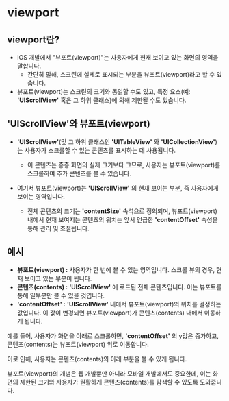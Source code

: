 # viewport

## viewport란?

- iOS 개발에서 "뷰포트(viewport)"는 사용자에게 현재 보이고 있는 화면의 영역을 말합니다.
    - 간단히 말해, 스크린에 실제로 표시되는 부분을 뷰포트(viewport)라고 할 수 있습니다.
- 뷰포트(viewport)는 스크린의 크기와 동일할 수도 있고, 특정 요소(예: **'UIScrollView'** 혹은 그 하위 클래스)에 의해 제한될 수도 있습니다.

## 'UIScrollView'와 뷰포트(viewport)

- **'UIScrollView'**(및 그 하위 클래스인 **'UITableView'** 와 **'UICollectionView'**)는 사용자가 스크롤할 수 있는 콘텐츠를 표시하는 데 사용됩니다.
    - 이 콘텐츠는 종종 화면의 실제 크기보다 크므로, 사용자는 뷰포트(viewport)를 스크롤하여 추가 콘텐츠를 볼 수 있습니다.

- 여기서 뷰포트(viewport)는 **'UIScrollView'** 의 현재 보이는 부분, 즉 사용자에게 보이는 영역입니다.
    - 전체 콘텐츠의 크기는 **'contentSize'** 속석으로 정의되며, 뷰포트(viewport) 내에서 현재 보여지는 콘텐츠의 위치는 앞서 언급한 **'contentOffset'** 속성을 통해 관리 및 조절됩니다.

## 예시

- **뷰포트(viewport) :** 사용자가 한 번에 볼 수 있는 영역입니다. 스크롤 뷰의 경우, 현재 보이고 있는 부분이 됩니다.
- **콘텐츠(contents) :** **'UIScrollView'** 에 로드된 전체 콘텐츠입니다. 이는 뷰포트를 통해 일부분만 볼 수 있을 것입니다.
- **'contentOffset' :** **'UIScrollView'** 내에서 뷰포트(viewport)의 위치를 결정하는 값입니다. 이 값이 변경되면 뷰포트(viewport)가 콘텐츠(contents) 내에서 이동하게 됩니다.

예를 들어, 사용자가 화면을 아래로 스크롤하면, **'contentOffset'** 의 y값은 증가하고, 콘텐츠(contents)는 뷰포트(viewport) 위로 이동합니다.

이로 인해, 사용자는 콘텐츠(contents)의 아래 부분을 볼 수 있게 됩니다.

뷰포트(viewport)의 개념은 웹 개발뿐만 아니라 모바일 개발에서도 중요한데, 이는 화면의 제한된 크기와 사용자가 원활하게 콘텐츠(contents)를 탐색할 수 있도록 도와줍니다.
